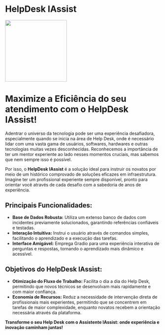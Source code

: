 # HelpDesk IAssist
<img src="https://www.alura.com.br/assets/img/imersoes/imersao-ia-google-gemini/logo.1715192575.png" width="200px"><figcaption></figcaption>

# Maximize a Eficiência do seu atendimento com o HelpDesk IAssist!

Adentrar o universo da tecnologia pode ser uma experiência desafiadora, especialmente quando se inicia na área de Help Desk, onde é necessário lidar com uma vasta gama de usuários, softwares, hardwares e outras tecnologias muitas vezes desconhecidas. Reconhecemos a importância de ter um mentor experiente ao lado nesses momentos cruciais, mas sabemos que nem sempre isso é possível.

Por isso, o **HelpDesk IAssist**  é a solução ideal para instruir os novatos por meio de um histórico comprovado de soluções eficazes em infraestrutura. Imagine ter um profissional experiente sempre disponível, pronto para orientar você através de cada desafio com a sabedoria de anos de experiência.

## Principais Funcionalidades:
- **Base de Dados Robusta:** Utiliza um extenso banco de dados com incidentes previamente solucionados, garantindo referências confiáveis e testadas.
- **Interação Intuitiva:** Instrui o usuário através de comandos simples, facilitando o aprendizado e a execução das tarefas.
- **Interface Amigável:** Emprega Gradio para uma experiência interativa de perguntas e respostas, tornando o aprendizado mais dinâmico e acessível.

## Objetivos do HelpDesk IAssist:
- **Otimização do Fluxo de Trabalho:** Facilita o dia a dia do Help Desk, permitindo que novos técnicos se desenvolvam mais rapidamente e com maior confiança.
- **Economia de Recursos:** Reduz a necessidade de intervenção direta de profissionais mais experientes, permitindo que se concentrem em tarefas de maior complexidade, enquanto novatos recebem a orientação necessária através da plataforma.

**Transforme o seu Help Desk com o Assistente IAssist: onde experiência e inovação caminham juntas!**


    





